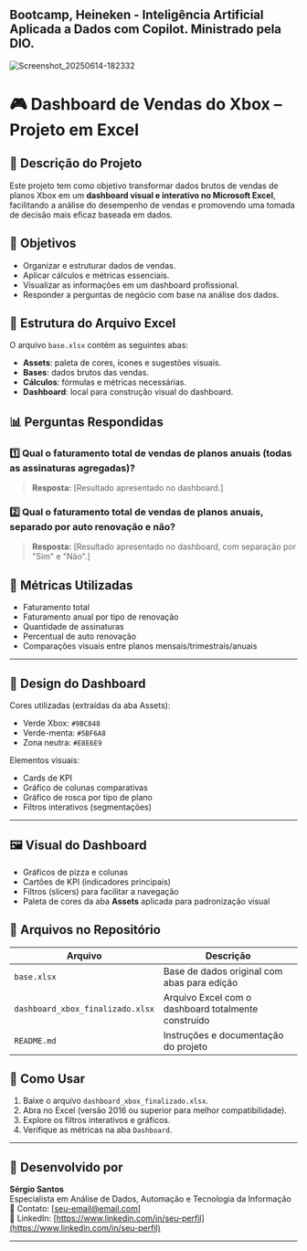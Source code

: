 ## Bootcamp, Heineken - Inteligência Artificial Aplicada a Dados com Copilot. Ministrado pela DIO. 

![Screenshot_20250614-182332](https://github.com/user-attachments/assets/62d1fc18-9185-4875-a839-fa42809e7139)



# 🎮 Dashboard de Vendas do Xbox – Projeto em Excel

## 📌 Descrição do Projeto

Este projeto tem como objetivo transformar dados brutos de vendas de planos Xbox em um **dashboard visual e interativo no Microsoft Excel**, facilitando a análise do desempenho de vendas e promovendo uma tomada de decisão mais eficaz baseada em dados.

## 🎯 Objetivos

- Organizar e estruturar dados de vendas.
- Aplicar cálculos e métricas essenciais.
- Visualizar as informações em um dashboard profissional.
- Responder a perguntas de negócio com base na análise dos dados.

## 🧩 Estrutura do Arquivo Excel

O arquivo `base.xlsx` contém as seguintes abas:

- **Assets**: paleta de cores, ícones e sugestões visuais.
- **Bases**: dados brutos das vendas.
- **Cálculos**: fórmulas e métricas necessárias.
- **Dashboard**: local para construção visual do dashboard.

## 📊 Perguntas Respondidas

### 1️⃣ Qual o faturamento total de vendas de planos anuais (todas as assinaturas agregadas)?

> **Resposta:** [Resultado apresentado no dashboard.]

### 2️⃣ Qual o faturamento total de vendas de planos anuais, separado por auto renovação e não?

> **Resposta:** [Resultado apresentado no dashboard, com separação por "Sim" e "Não".]

## 🧮 Métricas Utilizadas

- Faturamento total
- Faturamento anual por tipo de renovação
- Quantidade de assinaturas
- Percentual de auto renovação
- Comparações visuais entre planos mensais/trimestrais/anuais

---

## 🎨 Design do Dashboard

Cores utilizadas (extraídas da aba Assets):
- Verde Xbox: `#9BC848`
- Verde-menta: `#5BF6A8`
- Zona neutra: `#E8E6E9`

Elementos visuais:
- Cards de KPI
- Gráfico de colunas comparativas
- Gráfico de rosca por tipo de plano
- Filtros interativos (segmentações)

---
  

## 🖼️ Visual do Dashboard

- Gráficos de pizza e colunas
- Cartões de KPI (indicadores principais)
- Filtros (slicers) para facilitar a navegação
- Paleta de cores da aba **Assets** aplicada para padronização visual

## 📁 Arquivos no Repositório

| Arquivo | Descrição |
|--------|-----------|
| `base.xlsx` | Base de dados original com abas para edição |
| `dashboard_xbox_finalizado.xlsx` | Arquivo Excel com o dashboard totalmente construído |
| `README.md` | Instruções e documentação do projeto |

## 🧪 Como Usar

1. Baixe o arquivo `dashboard_xbox_finalizado.xlsx`.
2. Abra no Excel (versão 2016 ou superior para melhor compatibilidade).
3. Explore os filtros interativos e gráficos.
4. Verifique as métricas na aba `Dashboard`.

---

## 🤖 Desenvolvido por

**Sérgio Santos**  
Especialista em Análise de Dados, Automação e Tecnologia da Informação  
📧 Contato: [seu-email@email.com]  
🔗 LinkedIn: [https://www.linkedin.com/in/seu-perfil](https://www.linkedin.com/in/seu-perfil)

--- 

